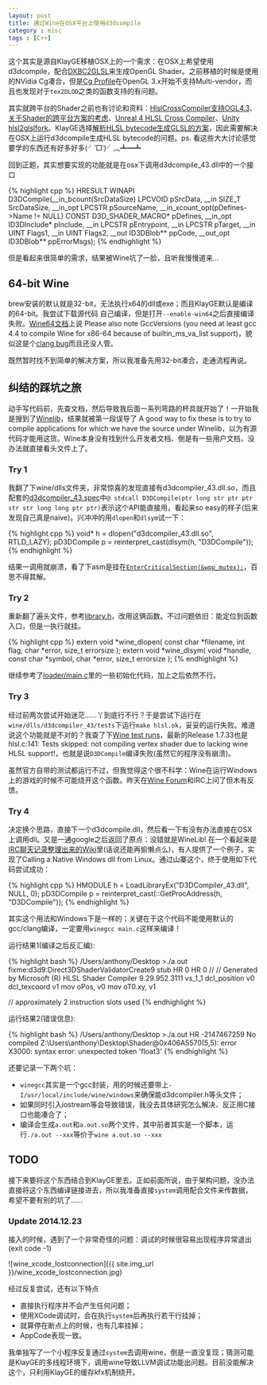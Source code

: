 ```yaml
---
layout: post
title: 通过Wine在OSX平台上使用d3dcompile
category : misc
tags : [C++]
---
```


这个其实是源自KlayGE移植OSX上的一个需求：在OSX上希望使用d3dcompile，配合[DXBC2GLSL](http://www.klayge.org/category/klayge/dxbc2glsl/)来生成OpenGL Shader。之前移植的时候是使用的NVidia Cg凑合，但是[Cg Profile](https://developer.nvidia.com/cg-profiles)在OpenGL 3.x开始不支持Multi-vendor，而且也发现对于`tex2DLOD`之类的函数支持的有问题。

其实就跨平台的Shader之前也有讨论和资料：[HlslCrossCompiler支持OGL4.3](http://www.opengpu.org/forum.php?mod=viewthread&tid=16513)、[关于Shader的跨平台方案的考虑](http://www.cnblogs.com/TracePlus/p/4036238.html)、[Unreal 4 HLSL Cross Compiler](https://docs.unrealengine.com/latest/INT/Programming/Rendering/ShaderDevelopment/HLSLCrossCompiler/index.html)、[Unity hlsl2glslfork](https://github.com/aras-p/hlsl2glslfork)。KlayGE选择[解析HLSL bytecode生成GLSL的方案](http://www.klayge.org/2012/02/09/hlsl-bytecode-to-glsl%E7%BC%96%E8%AF%91%E5%99%A8%E7%9A%84%E7%AC%AC%E4%B8%80%E6%AD%A5/)，因此需要解决在OSX上运行d3dcompile生成HLSL bytecode的问题。ps. 看这些大大讨论感觉要学的东西还有好多好多(╯‵□′)╯︵┻━┻

回到正题，其实想要实现的功能就是在osx下调用d3dcompile_43.dll中的一个接口

{% highlight cpp %}
HRESULT WINAPI
D3DCompile(__in_bcount(SrcDataSize) LPCVOID pSrcData,
           __in SIZE_T SrcDataSize,
           __in_opt LPCSTR pSourceName,
           __in_xcount_opt(pDefines->Name != NULL) CONST D3D_SHADER_MACRO* pDefines,
           __in_opt ID3DInclude* pInclude,
           __in LPCSTR pEntrypoint,
           __in LPCSTR pTarget,
           __in UINT Flags1,
           __in UINT Flags2,
           __out ID3DBlob** ppCode,
           __out_opt ID3DBlob** ppErrorMsgs);
{% endhighlight %}

但是看起来很简单的需求，结果被Wine坑了一脸，且听我慢慢道来...

## 64-bit Wine

brew安装的默认就是32-bit，无法执行x64的dll或exe；而且KlayGE默认是编译的64-bit。我尝试下载源代码
自己编译，但是打开`--enable-win64`之后直接编译失败。[Wine64文档](http://wiki.winehq.org/Wine64)上说 Please also note GccVersions (you need at least gcc 4.4 to compile Wine for x86-64 because of builtin_ms_va_list support)，貌似这是个[clang bug](http://llvm.org/bugs/show_bug.cgi?id=8851)而且还没人管。

既然暂时找不到简单的解决方案，所以我准备先用32-bit凑合，走通流程再说。

## 纠结的踩坑之旅

动手写代码前，先查文档，然后导致我后面一系列弯路的杯具就开始了！一开始我是搜到了[Winelib](http://wiki.winehq.org/Winelib)，结果就被第一段误导了 A good way to fix these is to try to compile applications for which we have the source under Winelib，以为有源代码才能用这货。Wine本身没有找到什么开发者文档、倒是有一些用户文档，没办法就直接看头文件上了。

### Try 1

我翻了下wine/dlls文件夹，非常惊喜的发现直接有d3dcompiler_43.dll.so，而且配套的[d3dcompiler_43.spec](https://github.com/wine-mirror/wine/blob/master/dlls/d3dcompiler_43/d3dcompiler_43.spec)中`@ stdcall D3DCompile(ptr long str ptr ptr str str long long ptr ptr)`表示这个API能直接用，看起来so easy的样子(后来发现自己真是naïve)。兴冲冲的用`dlopen`和`dlsym`试一下：

{% highlight cpp %}
void* h = dlopen("d3dcompiler_43.dll.so", RTLD_LAZY);
pD3DCompile p = reinterpret_cast<pD3DCompile>(dlsym(h, "D3DCompile"));
{% endhighlight %}

结果一调用就崩溃，看了下asm是挂在[`EnterCriticalSection(&wpp_mutex);`](https://github.com/wine-mirror/wine/blob/master/dlls/d3dcompiler_43/compiler.c#L709)，百思不得其解。

### Try 2

重新翻了遍头文件，参考[library.h](https://github.com/wine-mirror/wine/blob/master/include/wine/library.h)，改用这俩函数。不过问题依旧：能定位到函数入口，但是一执行就挂。

{% highlight cpp %}
extern void *wine_dlopen( const char *filename, int flag, char *error, size_t errorsize );
extern void *wine_dlsym( void *handle, const char *symbol, char *error, size_t errorsize );
{% endhighlight %}

继续参考了[loader/main.c](https://github.com/wine-mirror/wine/blob/master/loader/main.c)里的一些初始化代码，加上之后依然不行。

### Try 3

经过前两次尝试开始迷茫……丫到底行不行？于是尝试下运行在`wine/dlls/d3dcompiler_43/tests`下运行`make hlsl.ok`，妥妥的运行失败。难道说这个功能就是不对的？我查了下[Wine test runs](https://test.winehq.org/data/)，最新的Release 1.7.33也是hlsl.c:141: Tests skipped: not compiling vertex shader due to lacking wine HLSL support!，也就是说`D3DCompile`编译失败(虽然它的程序没有崩溃)。

虽然官方自带的测试都运行不过，但我觉得这个很不科学：Wine在运行Windows上的游戏的时候不可能绕开这个函数。昨天在[Wine Forum](https://forum.winehq.org/viewtopic.php?f=9&t=23949)和IRC上问了但木有反馈。

### Try 4

决定换个思路，直接下一个d3dcompile.dll，然后看一下有没有办法直接在OSX上调用dll。又是一通google之后返回了原点：没错就是WineLib! 在一个看起来是[IRC聊天记录整理出来的Wiki](http://wine-wiki.org/index.php/WineLib#Calling_a_Native_Windows_dll_from_Linux)里(话说还能再偷懒点么)，有人提供了一个例子，实现了Calling a Native Windows dll from Linux。通过山寨这个，终于使用如下代码尝试成功：

{% highlight cpp %}
HMODULE h = LoadLibraryEx("D3DCompiler_43.dll", NULL, 0);
pD3DCompile p = reinterpret_cast<pD3DCompile>(::GetProcAddress(h, "D3DCompile"));
{% endhighlight %}

其实这个用法和Windows下是一样的；关键在于这个代码不能使用默认的gcc/clang编译，一定要用`winegcc main.c`这样来编译！

运行结果1(编译之后反汇编): 

{% highlight bash %}
/Users/anthony/Desktop  >./a.out
fixme:d3d9:Direct3DShaderValidatorCreate9 stub
HR 0
HR 0
//
// Generated by Microsoft (R) HLSL Shader Compiler 9.29.952.3111
    vs_1_1
    dcl_position v0
    dcl_texcoord v1
    mov oPos, v0
    mov oT0.xy, v1

// approximately 2 instruction slots used 
{% endhighlight %}

运行结果2(错误信息): 

{% highlight bash %}
/Users/anthony/Desktop  >./a.out
HR -2147467259
No compiled
Z:\\Users\\anthony\\Desktop\\Shader@0x406A5570(5,5): error X3000: syntax error: unexpected token 'float3'
{% endhighlight %}

还要记录一下两个坑：

- `winegcc`其实是一个gcc封装，用的时候还要带上`-I/usr/local/include/wine/windows`来确保能d3dcompiler.h等头文件；
- 如果同时引入iostream等会导致错误，我没去具体研究怎么解决、反正用C接口也能凑合了；
- 编译会生成`a.out`和`a.out.so`两个文件，其中前者其实是一个脚本，运行`./a.out --xxx`等价于`wine a.out.so --xxx`

## TODO

接下来要将这个东西结合到KlayGE里去。正如前面所说，由于架构问题，没办法直接将这个东西编译链接进去，所以我准备直接`system`调用配合文件来传数据，希望不要有别的坑了……

### Update 2014.12.23

接入的时候，遇到了一个非常奇怪的问题：调试的时候很容易出现程序异常退出(exit code -1)

![wine_xcode_lostconnection]({{ site.img_url }}/wine_xcode_lostconnection.jpg)

经过反复尝试，还有以下特点

- 直接执行程序并不会产生任何问题；
- 使用XCode调试时，会在执行`system`后再执行若干行挂掉；
- 就算停在断点上的时候，也有几率挂掉；
- AppCode表现一致。

我单独写了一个小程序反复通过`system`去调用wine，倒是一直没复现；猜测可能是KlayGE的多线程环境下，调用wine导致LLVM调试功能出问题。目前没能解决这个，只利用KlayGE的缓存kfx机制绕开。
